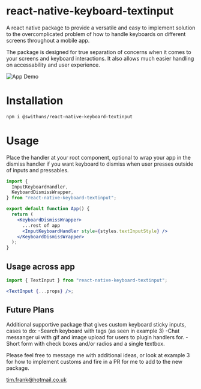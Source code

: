 # react-native-keyboard-textinput

A react native package to provide a versatile and easy to implement solution to the overcomplicated problem of how to handle keyboards on different screens throughout a mobile app.

The package is designed for true separation of concerns when it comes to your screens and keyboard interactions. It also allows much easier handling on accessability and user experience.

![App Demo](https://media.giphy.com/media/v1.Y2lkPTc5MGI3NjExcjE0cjZhZ2lzc3pwdGxlbW04cG5ibDYwaWx5c2hlYzRvYXFheDJzMCZlcD12MV9pbnRlcm5hbF9naWZfYnlfaWQmY3Q9Zw/JE2zLcz00x0OhIGDSI/giphy.gif)

# Installation

```bash
npm i @swithuns/react-native-keyboard-textinput
```

# Usage

Place the handler at your root component, optional to wrap your app in the dismiss handler if you want keyboard to dismiss when user presses outside of inputs and pressables.

```jsx
import {
  InputKeyboardHandler,
  KeyboardDismissWrapper,
} from "react-native-keyboard-textinput";

export default function App() {
  return (
    <KeyboardDismissWrapper>
      ...rest of app
      <InputKeyboardHandler style={styles.textInputStyle} />
    </KeyboardDismissWrapper>
  );
}
```

## Usage across app

```jsx
import { TextInput } from "react-native-keyboard-textinput";

<TextInput {...props} />;
```

## Future Plans

Additional supportive package that gives custom keyboard sticky inputs, cases to do:
-Search keyboard with tags (as seen in example 3)
-Chat messanger ui with gif and image upload for users to plugin handlers for.
-Short form with check boxes and/or radios and a single textbox.

Please feel free to message me with additional ideas, or look at example 3 for how to implement customs and fire in a PR for me to add to the new package.

tim.frank@hotmail.co.uk
